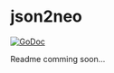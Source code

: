 # json2neo

[![GoDoc](https://godoc.org/github.com/HamiTrip/json2neo?status.svg)](https://godoc.org/github.com/HamiTrip/json2neo)

Readme comming soon...
